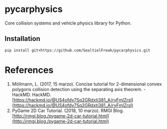 # pycarphysics

Core collision systems and vehicle physics library for Python.

## Installation
```
pip install git+https://github.com/SealtielFreak/pycarphysics.git
```

# References

1. Möllmann, L. (2017, 15 marzo). Concise tutorial for 2-dimensional convex polygons collision detection using the separating axis theorem. - HackMD. HackMD. [https://hackmd.io/@US4ofdv7Sq2GRdxti381_A/ryFmIZrsl](https://hackmd.io/@US4ofdv7Sq2GRdxti381_A/ryFmIZrsl) 
2. PyGame 2D Car Tutorial. (2018, 10 marzo). RMGI Blog. [http://rmgi.blog./pygame-2d-car-tutorial.html](http://rmgi.blog./pygame-2d-car-tutorial.html)